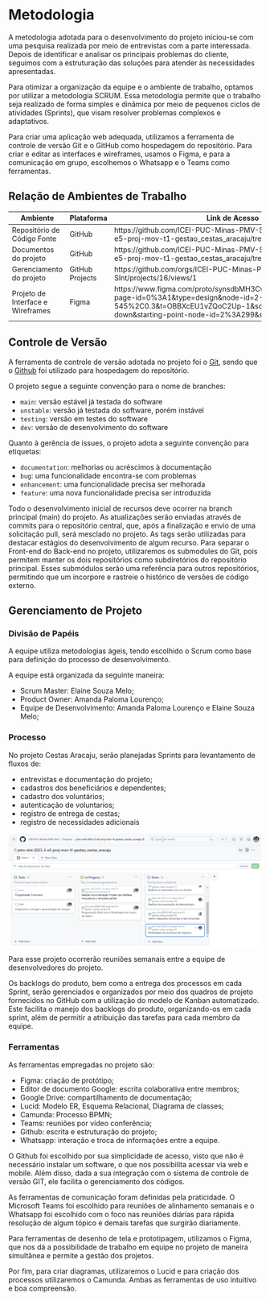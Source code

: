 
# Metodologia

A metodologia adotada para o desenvolvimento do projeto iniciou-se com uma pesquisa realizada por meio de entrevistas com a parte interessada. Depois de identificar e analisar os principais problemas do cliente, seguimos com a estruturação das soluções para atender às necessidades apresentadas.

Para otimizar a organização da equipe e o ambiente de trabalho, optamos por utilizar a metodologia SCRUM. Essa metodologia permite que o trabalho seja realizado de forma simples e dinâmica por meio de pequenos ciclos de atividades (Sprints), que visam resolver problemas complexos e adaptativos.

Para criar uma aplicação web adequada, utilizamos a ferramenta de controle de versão Git e o GitHub como hospedagem do repositório. Para criar e editar as interfaces e wireframes, usamos o Figma, e para a comunicação em grupo, escolhemos o Whatsapp e o Teams como ferramentas.



## Relação de Ambientes de Trabalho


<table>
 <thead>
  <tr>
   <th>Ambiente</th>
   <th>Plataforma</th>
   <th>Link de Acesso</th>
 </thead>
 <tbody>
  <tr>
   <td>Repositório de Código Fonte</td>
   <td>GitHub</td>
   <td>https://github.com/ICEI-PUC-Minas-PMV-SInt/pmv-sint-2023-2-e5-proj-mov-t1-gestao_cestas_aracaju/tree/main</td>
  </tr>
  <tr>
   <td>Documentos do projeto</td>
   <td>GitHub</td>
   <td>https://github.com/ICEI-PUC-Minas-PMV-SInt/pmv-sint-2023-2-e5-proj-mov-t1-gestao_cestas_aracaju/tree/main</td>
  </tr>
  <tr>
   <td>Gerenciamento do projeto</td>
   <td>GitHub Projects</td>
   <td>https://github.com/orgs/ICEI-PUC-Minas-PMV-SInt/projects/16/views/1</td>
  </tr>
   <tr>
   <td>Projeto de Interface e Wireframes</td>
   <td>Figma</td>
   <td>https://www.figma.com/proto/synsdbMH3CwOj6nZFl9syQ/AppMobile?page-id=0%3A1&type=design&node-id=2-299&viewport=508%2C-545%2C0.3&t=OBBXcEU1vZQoC2Up-1&scaling=scale-down&starting-point-node-id=2%3A299&show-proto-sidebar=1</td>
  </tr>
 </tbody>
 </table>

## Controle de Versão

A ferramenta de controle de versão adotada no projeto foi o
[Git](https://git-scm.com/), sendo que o [Github](https://github.com)
foi utilizado para hospedagem do repositório.

O projeto segue a seguinte convenção para o nome de branches:

- `main`: versão estável já testada do software
- `unstable`: versão já testada do software, porém instável
- `testing`: versão em testes do software
- `dev`: versão de desenvolvimento do software

Quanto à gerência de issues, o projeto adota a seguinte convenção para
etiquetas:

- `documentation`: melhorias ou acréscimos à documentação
- `bug`: uma funcionalidade encontra-se com problemas
- `enhancement`: uma funcionalidade precisa ser melhorada
- `feature`: uma nova funcionalidade precisa ser introduzida

Todo o desenvolvimento inicial de recursos deve ocorrer na branch principal (main) do projeto. As atualizações serão enviadas através de commits para o repositório central, que, após a finalização e envio de uma solicitação pull, será mesclado no projeto. As tags serão utilizadas para destacar estágios do desenvolvimento de algum recurso. Para separar o Front-end do Back-end no projeto, utilizaremos os submodules do Git, pois permitem manter os dois repositórios como subdiretórios do repositório principal. Esses submódulos serão uma referência para outros repositórios, permitindo que um incorpore e rastreie o histórico de versões de código externo.

## Gerenciamento de Projeto

### Divisão de Papéis

A equipe utiliza metodologias ágeis, tendo escolhido o Scrum como base para definição do processo de desenvolvimento. 

A equipe está organizada da seguinte maneira:
- Scrum Master: Elaine Souza Melo;
- Product Owner: Amanda Paloma Lourenço;
- Equipe de Desenvolvimento: Amanda Paloma Lourenço e Elaine Souza Melo;

### Processo

No projeto Cestas Aracaju, serão planejadas Sprints para levantamento de fluxos de:

- entrevistas e documentação do projeto;
- cadastros dos beneficiários e dependentes;
- cadastro dos voluntários;
- autenticação de voluntarios;
- registro de entrega de cestas;
- registro de necessidades adicionais

![Metodologia](img/gerenciamento_projeto.png)
 


Para esse projeto ocorrerão reuniões semanais entre a equipe de desenvolvedores do projeto.

Os backlogs do produto, bem como a entrega dos processos em cada Sprint, serão gerenciados e organizados por meio dos quadros de projeto fornecidos no GitHub com a utilização do modelo de Kanban automatizado. Este facilita o manejo dos backlogs do produto, organizando-os em cada sprint, além de permitir a atribuição das tarefas para cada membro da equipe.

### Ferramentas

As ferramentas empregadas no projeto são:

- Figma: criação de protótipo;
- Editor de documento Google: escrita colaborativa entre membros;
- Google Drive: compartilhamento de documentação;
- Lucid: Modelo ER, Esquema Relacional, Diagrama de classes;
- Camunda: Processo BPMN; 
- Teams: reuniões por vídeo conferência;
- Github: escrita e estruturação do projeto;
- Whatsapp: interação e troca de informações entre a equipe.


O Github foi escolhido por sua simplicidade de acesso, visto que não é necessário instalar um software, o que nos possibilita acessar via web e mobile. Além disso, dada a sua integração com o sistema de controle de versão GIT, ele facilita o gerenciamento dos códigos.

As ferramentas de comunicação foram definidas pela praticidade. O Microsoft Teams foi escolhido para reuniões de alinhamento semanais e o Whatsapp foi escolhido com o foco nas reuniões diárias para rápida resolução de algum tópico e demais tarefas que surgirão diariamente.

Para ferramentas de desenho de tela e prototipagem, utilizamos o Figma, que nos dá a possibilidade de trabalho em equipe no projeto de maneira simultânea e permite a gestão dos projetos.  

Por fim, para criar diagramas, utilizaremos o Lucid  e para criação dos processos utilizaremos o Camunda. Ambas as ferramentas de uso intuitivo e boa compreensão.
